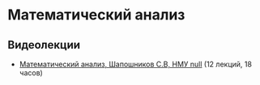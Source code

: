 # Математический анализ

## Видеолекции

* [Математический анализ, Шапошников С.В, НМУ null](http://www.mathnet.ru/php/conference.phtml?option_lang=rus&eventID=25&confid=1637) (12 лекций, 18 часов)

